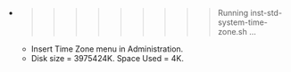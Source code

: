* >>>>>>>>> Running inst-std-system-time-zone.sh ...
  * Insert Time Zone menu in Administration.
  * Disk size = 3975424K. Space Used = 4K.
